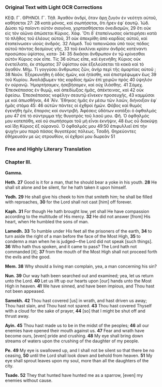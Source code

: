 ### Original Text with Light OCR Corrections

ΚΕΦ. Γ΄.
ΘΡΗΝΟΙ.
Γ΄.
Τῆθ.
Ἀγαθὸν ἀνδρί, ὅταν ἄρῃ ζυγὸν ἐν νεότητι αὐτοῦ, καθήσεται 27: 28
κατὰ μόνας, καὶ σιωπήσεται, ὅτι ἦρεν ἐφ᾿ ἑαυτῷ.
Ἰώδ.
Δώσει τῷ παίοντι αὐτὸν σιαγόνα, χορτασθήσεται ὀνειδισμῶν, 29
ὅτι οὐκ εἰς τὸν αἰῶνα ἀπώσεται Κύριος.
Χάφ.
Ὅτι δ᾽ ἐταπείνωσας οἰκτειρήσει κατὰ τὸ πλῆθος τοῦ ἐλέους αὐτοῦ, 31
οὐκ ἀπεκρίθη ἀπὸ καρδίας αὐτοῦ, καὶ ἐταπείνωσεν υἱοὺς ἀνδρός. 32
Λάμεδ.
Τοῦ ταπεινῶσαι ὑπὸ τοὺς πόδας αὐτοῦ πάντας δεσμίους γῆς, 33
τοῦ ἐκκλίναι κρίσιν ἀνδρὸς κατέναντι προσώπου ὑψίστου, κατα- 34: 35
δικᾶσαι ἄνθρωπον ἐν τῷ κρίνεσθαι αὐτὸν Κύριος οὐκ εἶπε. Τίς 36
οὕτως εἶπε, καὶ ἐγενήθη; Κύριος οὐκ ἐνετείλατο, ἐκ στόματος 37
ὑψίστου οὐκ ἐξελεύσεται τὰ κακὰ καὶ τὸ ἀγαθόν.
Μήμ.
Τί γογγύσει ἄνθρωπος ζῶν, ἀνὴρ περὶ τῆς ἁμαρτίας αὐτοῦ ; 38
Νοῦν.
Ἐξερευνήθη ἡ ὁδὸς ἡμῶν, καὶ ἠτάσθη, καὶ ἐπιστρέψωμεν ἕως 39
τοῦ Κυρίου. Ἀναλάβωμεν τὰς καρδίας ἡμῶν ἐπὶ χειρῶν πρὸς 40
ὑψηλὸν ἐν οὐρανῷ. Ἡμαρτήσαμεν, ἠσεβήσαμεν, καὶ οὐχ ἱλάσθης. 41
Σάμεχ.
Ἐπεσκέπασας ἐν θυμῷ, καὶ ἀπεδίωξας ἡμᾶς, ἀπέκτεινας, καὶ 42
οὐκ ἐφείσω. Ἐπεσκέπασας νεφέλην σεαυτῷ εἵνεκεν προσευχῆς, 43
καμμύσαι με καὶ ἀπωσθῆναι, 44
Ἄϊν.
Ἔθηκας ἡμᾶς ἐν μέσω τῶν λαῶν, διήνοιξαν ἐφ᾿ ἡμᾶς στόμα 45: 46
αὐτῶν πάντες οἱ ἐχθροὶ ἡμῶν. Φόβος καὶ θυμὸς ἐγενήθη ἡμῖν,
ἔπαρσις καὶ συντριβή. Ἀφέσεις ὑδάτων κατάξει ὁ ὀφθαλμός μου 47
ἐπὶ τὸ σύντριμμα τῆς θυγατρὸς τοῦ λαοῦ μου.
Φῆ.
Ὁ ὀφθαλμός μου κατεπόθη, καὶ οὐ σιωπήσομαι τοῦ μὴ εἶναι ἐκνήψιν, 48
ἕως οὗ διακύψῃ καὶ ἴδῃ Κύριος ἐξ οὐρανοῦ. Ὁ ὀφθαλμός μου 49:50
ἐπιφυλλιεῖ ἐπὶ τὴν ψυχήν μου παρὰ πάσας θυγατέρας πόλεως.
Τσαδή.
Θηρεύοντες ἐθήρευσάν με ὡς στρουθίον, οἱ ἐχθροί μου δωρεάν 51

### Free and Highly Literary Translation

### Chapter III.

**Gamma.**

**Heth.**
**27** Good is it for a man, that he should bear a yoke in his youth.
**28** He shall sit alone and be silent, for he hath taken it upon himself.

**Yodh.**
**29** He shall give his cheek to him that smiteth him; he shall be filled with reproaches,
**30** for the Lord shall not cast [him] off forever.

**Kaph.**
**31** For though He hath brought low, yet shall He have compassion according to the multitude of His mercy.
**32** He did not answer [from] His heart, when He humbled the sons of man.

**Lamedh.**
**33** To humble under His feet all the prisoners of the earth,
**34** to turn aside the right of a man before the face of the Most High,
**35** to condemn a man when he is judged—the Lord did not speak [such things].
**36** Who hath thus spoken, and it came to pass? The Lord hath not commanded [it];
**37** from the mouth of the Most High shall not proceed forth the evils and the good.

**Mem.**
**38** Why should a living man complain, yea, a man concerning his sin?

**Nun.**
**39** Our way hath been searched out and examined; yea, let us return unto the Lord.
**40** Let us lift up our hearts upon [our] hands unto the Most High in heaven.
**41** We have sinned, and have been impious, and Thou hast not been appeased.

**Samekh.**
**42** Thou hast covered [us] in wrath, and hast driven us away; Thou hast slain, and Thou hast not spared.
**43** Thou hast covered Thyself with a cloud for the sake of prayer,
**44** [so] that I might be shut off and thrust away.

**Ayin.**
**45** Thou hast made us to be in the midst of the peoples;
**46** all our enemies have opened their mouth against us.
**47** Fear and wrath have become ours, [even] pride and crushing.
**48** My eye shall bring down streams of waters upon the crushing of the daughter of my people.

**Pe.**
**49** My eye is swallowed up, and I shall not be silent so that there be no ceasing,
**50** until the Lord shall look down and behold from heaven.
**51** My eye shall sprout leaves upon my soul, more than all the daughters of the city.

**Tsade.**
**52** They that hunted have hunted me as a sparrow, [even] my enemies without cause.